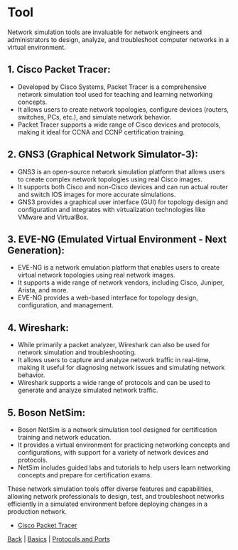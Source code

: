 # Tool

Network simulation tools are invaluable for network engineers and administrators to design, analyze, and troubleshoot computer networks in a virtual environment.

## 1. Cisco Packet Tracer:
- Developed by Cisco Systems, Packet Tracer is a comprehensive network simulation tool used for teaching and learning networking concepts.
- It allows users to create network topologies, configure devices (routers, switches, PCs, etc.), and simulate network behavior.
- Packet Tracer supports a wide range of Cisco devices and protocols, making it ideal for CCNA and CCNP certification training.

## 2. GNS3 (Graphical Network Simulator-3):
- GNS3 is an open-source network simulation platform that allows users to create complex network topologies using real Cisco images.
- It supports both Cisco and non-Cisco devices and can run actual router and switch IOS images for more accurate simulations.
- GNS3 provides a graphical user interface (GUI) for topology design and configuration and integrates with virtualization technologies like VMware and VirtualBox.

## 3. EVE-NG (Emulated Virtual Environment - Next Generation):
- EVE-NG is a network emulation platform that enables users to create virtual network topologies using real network images.
- It supports a wide range of network vendors, including Cisco, Juniper, Arista, and more.
- EVE-NG provides a web-based interface for topology design, configuration, and management.

## 4. Wireshark:
- While primarily a packet analyzer, Wireshark can also be used for network simulation and troubleshooting.
- It allows users to capture and analyze network traffic in real-time, making it useful for diagnosing network issues and simulating network behavior.
- Wireshark supports a wide range of protocols and can be used to generate and analyze simulated network traffic.

## 5. Boson NetSim:
- Boson NetSim is a network simulation tool designed for certification training and network education.
- It provides a virtual environment for practicing networking concepts and configurations, with support for a variety of network devices and protocols.
- NetSim includes guided labs and tutorials to help users learn networking concepts and prepare for certification exams.

These network simulation tools offer diverse features and capabilities, allowing network professionals to design, test, and troubleshoot networks efficiently in a simulated environment before deploying changes in a production network.

- [Cisco Packet Tracer](cisco_packet_tracer\cisco_packet_tracer.md)

[Back](../networking.md) | [Basics](../basic_concepts/basic_concepts.md) | [Protocols and Ports](../protocols_ports/protocols_ports.md)
